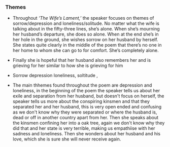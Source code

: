 

### Themes 
 - Throughout _‘The Wife’s Lament,’_ the speaker focuses on themes of sorrow/depression and loneliness/solitude. No matter what the wife is talking about in the fifty-three lines, she’s alone. When she’s mourning her husband’s departure, she does so alone. When at the end she’s in her hole in the ground, she wishes sorrow on her husband by herself. She states quite clearly in the middle of the poem that there’s no one in her home to whom she can go to for comfort. She’s completely alone.
 - Finally she is hopeful that her husband also remembers her and is grieving for her similar to how she is grieving for him
 - Sorrow depression loneliness, soltitude , 


 - The main thhemes found throughout the poem are depression and loneliness, in the beginning of the poem the speaker tells us about her exile and separation from her husband, but doesn't focus on herself, the speaker tells us more about the conspiring kinsmen and that they separated her and her husband, this is very open ended and confusing as we don't know why they were separated or where the husband is, dead or off in another country apart from her. Then she speaks about the kinsmen confining her into a oak tree, again we don't know why they did that and her state is very terrible, making us empathiise with her sadness and loneliness. Then she wonders about her husband and his love, which she is sure she will never receive again. 